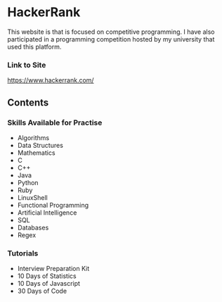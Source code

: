 # HackerRank

This website is that is focused on competitive programming. I have also participated in a programming competition 
hosted by my university that used this platform.

### Link to Site 
https://www.hackerrank.com/

## Contents 

### Skills Available for Practise
- Algorithms
- Data Structures
- Mathematics
- C
- C++
- Java
- Python
- Ruby
- LinuxShell
- Functional Programming
- Artificial Intelligence
- SQL
- Databases
- Regex

### Tutorials
- Interview Preparation Kit
- 10 Days of Statistics 
- 10 Days of Javascript 
- 30 Days of Code

